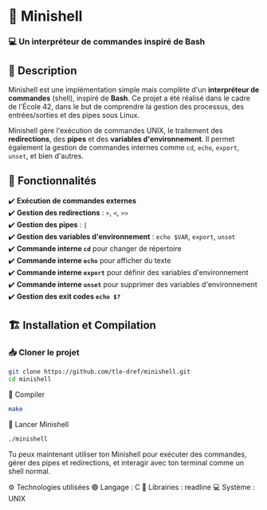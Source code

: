 # 🐚 Minishell  
### 💻 Un interpréteur de commandes inspiré de Bash  

## 📌 Description  
Minishell est une implémentation simple mais complète d'un **interpréteur de commandes** (shell), inspiré de **Bash**. Ce projet a été réalisé dans le cadre de l'École 42, dans le but de comprendre la gestion des processus, des entrées/sorties et des pipes sous Linux.  

Minishell gère l'exécution de commandes UNIX, le traitement des **redirections**, des **pipes** et des **variables d'environnement**. Il permet également la gestion de commandes internes comme `cd`, `echo`, `export`, `unset`, et bien d'autres.  

## 🔧 Fonctionnalités  
✔️ **Exécution de commandes externes**  
✔️ **Gestion des redirections** : `>`, `<`, `>>`  
✔️ **Gestion des pipes** : `|`  
✔️ **Gestion des variables d'environnement** : `echo $VAR`, `export`, `unset`  
✔️ **Commande interne `cd`** pour changer de répertoire  
✔️ **Commande interne `echo`** pour afficher du texte  
✔️ **Commande interne `export`** pour définir des variables d'environnement  
✔️ **Commande interne `unset`** pour supprimer des variables d'environnement  
✔️ **Gestion des exit codes `echo $?`**   


## 🏗️ Installation et Compilation  

### 📥 Cloner le projet  
```sh
git clone https://github.com/tle-dref/minishell.git
cd minishell
```
🔨 Compiler
```sh
make
```
🚀 Lancer Minishell
```sh
./minishell
```
Tu peux maintenant utiliser ton Minishell pour exécuter des commandes, gérer des pipes et redirections, et interagir avec ton terminal comme un shell normal.

⚙️ Technologies utilisées
🟢 Langage : C
🔧 Librairies : readline
💻 Système : UNIX
